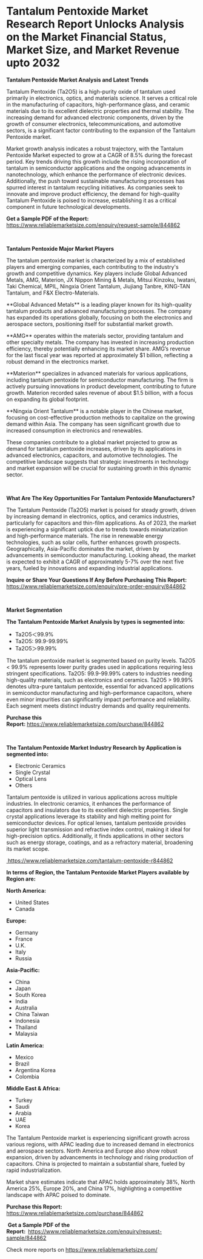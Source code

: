 <p><h1>Tantalum Pentoxide Market Research Report Unlocks Analysis on the Market Financial Status, Market Size, and Market Revenue upto 2032</h1></p><p><strong>Tantalum Pentoxide Market Analysis and Latest Trends</strong></p>
<p><p>Tantalum Pentoxide (Ta2O5) is a high-purity oxide of tantalum used primarily in electronics, optics, and materials science. It serves a critical role in the manufacturing of capacitors, high-performance glass, and ceramic materials due to its excellent dielectric properties and thermal stability. The increasing demand for advanced electronic components, driven by the growth of consumer electronics, telecommunications, and automotive sectors, is a significant factor contributing to the expansion of the Tantalum Pentoxide market.</p><p>Market growth analysis indicates a robust trajectory, with the Tantalum Pentoxide Market expected to grow at a CAGR of 8.5% during the forecast period. Key trends driving this growth include the rising incorporation of tantalum in semiconductor applications and the ongoing advancements in nanotechnology, which enhance the performance of electronic devices. Additionally, the push toward sustainable manufacturing processes has spurred interest in tantalum recycling initiatives. As companies seek to innovate and improve product efficiency, the demand for high-quality Tantalum Pentoxide is poised to increase, establishing it as a critical component in future technological developments.</p></p>
<p><strong>Get a Sample PDF of the Report:&nbsp;</strong> <a href="https://www.reliablemarketsize.com/enquiry/request-sample/844862?utm_campaign=3431&utm_medium=2&utm_source=Github&utm_content=ia&utm_term=31032025&utm_id=tantalum-pentoxide">https://www.reliablemarketsize.com/enquiry/request-sample/844862</a></p>
<p>&nbsp;</p>
<p><strong>Tantalum Pentoxide Major Market Players</strong></p>
<p><p>The tantalum pentoxide market is characterized by a mix of established players and emerging companies, each contributing to the industry's growth and competitive dynamics. Key players include Global Advanced Metals, AMG, Materion, JX Nippon Mining & Metals, Mitsui Kinzoku, Iwatani, Taki Chemical, MPIL, Ningxia Orient Tantalum, Jiujiang Tanbre, KING-TAN Tantalum, and F&X Electro-Materials.</p><p>**Global Advanced Metals** is a leading player known for its high-quality tantalum products and advanced manufacturing processes. The company has expanded its operations globally, focusing on both the electronics and aerospace sectors, positioning itself for substantial market growth.</p><p>**AMG** operates within the materials sector, providing tantalum and other specialty metals. The company has invested in increasing production efficiency, thereby potentially enhancing its market share. AMG’s revenue for the last fiscal year was reported at approximately $1 billion, reflecting a robust demand in the electronics market.</p><p>**Materion** specializes in advanced materials for various applications, including tantalum pentoxide for semiconductor manufacturing. The firm is actively pursuing innovations in product development, contributing to future growth. Materion recorded sales revenue of about $1.5 billion, with a focus on expanding its global footprint.</p><p>**Ningxia Orient Tantalum** is a notable player in the Chinese market, focusing on cost-effective production methods to capitalize on the growing demand within Asia. The company has seen significant growth due to increased consumption in electronics and renewables.</p><p>These companies contribute to a global market projected to grow as demand for tantalum pentoxide increases, driven by its applications in advanced electronics, capacitors, and automotive technologies. The competitive landscape suggests that strategic investments in technology and market expansion will be crucial for sustaining growth in this dynamic sector.</p></p>
<p>&nbsp;</p>
<p><strong>What Are The Key Opportunities For Tantalum Pentoxide Manufacturers?</strong></p>
<p><p>The Tantalum Pentoxide (Ta2O5) market is poised for steady growth, driven by increasing demand in electronics, optics, and ceramics industries, particularly for capacitors and thin-film applications. As of 2023, the market is experiencing a significant uptick due to trends towards miniaturization and high-performance materials. The rise in renewable energy technologies, such as solar cells, further enhances growth prospects. Geographically, Asia-Pacific dominates the market, driven by advancements in semiconductor manufacturing. Looking ahead, the market is expected to exhibit a CAGR of approximately 5-7% over the next five years, fueled by innovations and expanding industrial applications.</p></p>
<p><strong>Inquire or Share Your Questions If Any Before Purchasing This Report:</strong> <a href="https://www.reliablemarketsize.com/enquiry/pre-order-enquiry/844862?utm_campaign=3431&utm_medium=2&utm_source=Github&utm_content=ia&utm_term=31032025&utm_id=tantalum-pentoxide">https://www.reliablemarketsize.com/enquiry/pre-order-enquiry/844862</a></p>
<p>&nbsp;</p>
<p><strong>Market Segmentation</strong></p>
<p><strong>The Tantalum Pentoxide Market Analysis by types is segmented into:</strong></p>
<p><ul><li>Ta2O5＜99.9%</li><li>Ta2O5: 99.9-99.99%</li><li>Ta2O5＞99.99%</li></ul></p>
<p><p>The tantalum pentoxide market is segmented based on purity levels. Ta2O5 < 99.9% represents lower purity grades used in applications requiring less stringent specifications. Ta2O5: 99.9-99.99% caters to industries needing high-quality materials, such as electronics and ceramics. Ta2O5 > 99.99% denotes ultra-pure tantalum pentoxide, essential for advanced applications in semiconductor manufacturing and high-performance capacitors, where even minor impurities can significantly impact performance and reliability. Each segment meets distinct industry demands and quality requirements.</p></p>
<p><strong>Purchase this Report:&nbsp;</strong><a href="https://www.reliablemarketsize.com/purchase/844862?utm_campaign=3431&utm_medium=2&utm_source=Github&utm_content=ia&utm_term=31032025&utm_id=tantalum-pentoxide">https://www.reliablemarketsize.com/purchase/844862</a></p>
<p>&nbsp;</p>
<p><strong>The Tantalum Pentoxide Market Industry Research by Application is segmented into:</strong></p>
<p><ul><li>Electronic Ceramics</li><li>Single Crystal</li><li>Optical Lens</li><li>Others</li></ul></p>
<p><p>Tantalum pentoxide is utilized in various applications across multiple industries. In electronic ceramics, it enhances the performance of capacitors and insulators due to its excellent dielectric properties. Single crystal applications leverage its stability and high melting point for semiconductor devices. For optical lenses, tantalum pentoxide provides superior light transmission and refractive index control, making it ideal for high-precision optics. Additionally, it finds applications in other sectors such as energy storage, coatings, and as a refractory material, broadening its market scope.</p></p>
<p><a href="https://www.reliablemarketsize.com/tantalum-pentoxide-r844862?utm_campaign=3431&utm_medium=2&utm_source=Github&utm_content=ia&utm_term=31032025&utm_id=tantalum-pentoxide">&nbsp;https://www.reliablemarketsize.com/tantalum-pentoxide-r844862</a></p>
<p><strong>In terms of Region, the Tantalum Pentoxide Market Players available by Region are:</strong></p>
<p>
    <p> <strong> North America: </strong>
        <ul>
            <li>United States</li>
            <li>Canada</li>
        </ul>
        </p> 
    <p> <strong> Europe: </strong>
        <ul>
            <li>Germany</li>
            <li>France</li>
            <li>U.K.</li>
            <li>Italy</li>
            <li>Russia</li>
        </ul>
        </p> 
    <p> <strong> Asia-Pacific: </strong>
        <ul>
            <li>China</li>
            <li>Japan</li>
            <li>South Korea</li>
            <li>India</li>
            <li>Australia</li>
            <li>China Taiwan</li>
            <li>Indonesia</li>
            <li>Thailand</li>
            <li>Malaysia</li>
        </ul>
        </p> 
    <p> <strong> Latin America: </strong>
        <ul>
            <li>Mexico</li>
            <li>Brazil</li>
            <li>Argentina Korea</li>
            <li>Colombia</li>
        </ul>
        </p> 
    <p> <strong> Middle East & Africa: </strong>
        <ul>
            <li>Turkey</li>
            <li>Saudi</li>
            <li>Arabia</li>
            <li>UAE</li>
            <li>Korea</li>
        </ul>
    </p>
    </p>
<p><p>The Tantalum Pentoxide market is experiencing significant growth across various regions, with APAC leading due to increased demand in electronics and aerospace sectors. North America and Europe also show robust expansion, driven by advancements in technology and rising production of capacitors. China is projected to maintain a substantial share, fueled by rapid industrialization. </p><p>Market share estimates indicate that APAC holds approximately 38%, North America 25%, Europe 20%, and China 17%, highlighting a competitive landscape with APAC poised to dominate.</p></p>
<p><strong>Purchase this Report: </strong><a href="https://www.reliablemarketsize.com/purchase/844862?utm_campaign=3431&utm_medium=2&utm_source=Github&utm_content=ia&utm_term=31032025&utm_id=tantalum-pentoxide">https://www.reliablemarketsize.com/purchase/844862</a></p>
<p>&nbsp;<strong>Get a Sample PDF of the Report:&nbsp;&nbsp;</strong><a href="https://www.reliablemarketsize.com/enquiry/request-sample/844862?utm_campaign=3431&utm_medium=2&utm_source=Github&utm_content=ia&utm_term=31032025&utm_id=tantalum-pentoxide">https://www.reliablemarketsize.com/enquiry/request-sample/844862</a></p>
<p><strong></strong></p>
<p>Check more reports on <a href="https://www.reliablemarketsize.com/?utm_campaign=3431&utm_medium=2&utm_source=Github&utm_content=ia&utm_term=31032025&utm_id=tantalum-pentoxide">https://www.reliablemarketsize.com/</a></p>